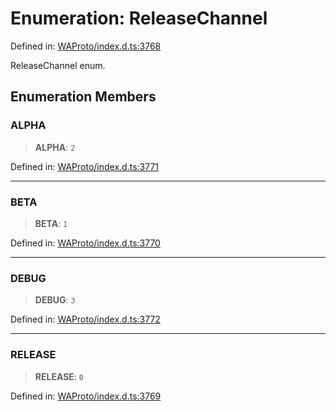 # Enumeration: ReleaseChannel

Defined in: [WAProto/index.d.ts:3768](https://github.com/Riders004/Tv/blob/3d6aaf6f3efb499dc9d0ca82bb24083bb45a8478/WAProto/index.d.ts#L3768)

ReleaseChannel enum.

## Enumeration Members

### ALPHA

> **ALPHA**: `2`

Defined in: [WAProto/index.d.ts:3771](https://github.com/Riders004/Tv/blob/3d6aaf6f3efb499dc9d0ca82bb24083bb45a8478/WAProto/index.d.ts#L3771)

***

### BETA

> **BETA**: `1`

Defined in: [WAProto/index.d.ts:3770](https://github.com/Riders004/Tv/blob/3d6aaf6f3efb499dc9d0ca82bb24083bb45a8478/WAProto/index.d.ts#L3770)

***

### DEBUG

> **DEBUG**: `3`

Defined in: [WAProto/index.d.ts:3772](https://github.com/Riders004/Tv/blob/3d6aaf6f3efb499dc9d0ca82bb24083bb45a8478/WAProto/index.d.ts#L3772)

***

### RELEASE

> **RELEASE**: `0`

Defined in: [WAProto/index.d.ts:3769](https://github.com/Riders004/Tv/blob/3d6aaf6f3efb499dc9d0ca82bb24083bb45a8478/WAProto/index.d.ts#L3769)

